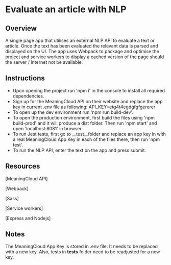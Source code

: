 # Evaluate an article with NLP

## Overview

A single page app that utilises an external NLP API to evaluate a text or article. Once the text has been evaluated the relevant data is parsed and displayed on the UI. The app uses Webpack to package and optimise the project and service workers to display a 
cached version of the page should the server / internet not be available.

## Instructions

* Upon opening the project run 'npm i' in the console to install all required dependencies.
* Sign up for the MeaningCloud API on their website and replace the app key in current .env file as following: API_KEY=etg4t4egdgfgfgererer
* To open up the dev environment run 'npm run build-dev'.
* To open the production environment, first build the files using 'npm build-prod' and it will produce a dist folder. Then run 'npm start' and open 'localhost:8081' in browser.
* To run Jest tests, first go to __test__folder and replace an app key in with a real MeaningCloud App Key in each of the files there, then run 'npm test'.
* To run the NLP API, enter the text on the app and press submit.

## Resources

[MeaningCloud API]

[Webpack]

[Sass]

[Service workers]

[Express and Nodejs]

## Notes
The MeaningCloud App Key is stored in .env file. It needs to be replaced with a new key. Also, tests in __tests__ folder need to be readjusted for a new key.
